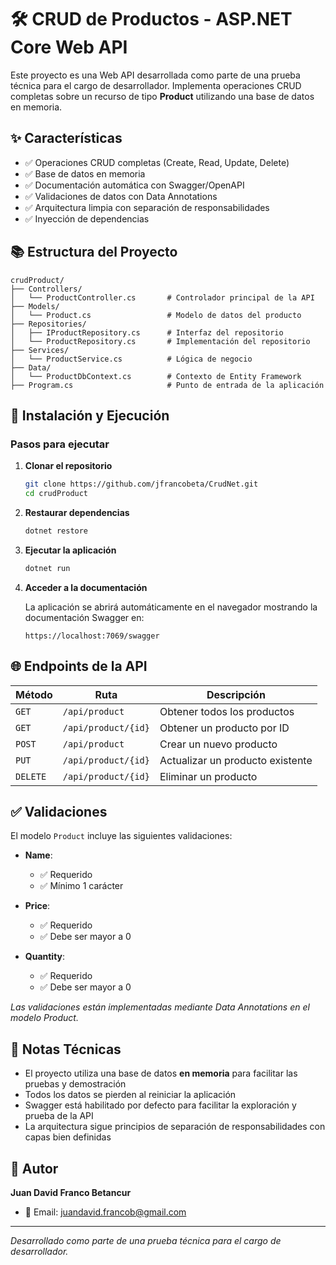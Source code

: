 # 🛠️ CRUD de Productos - ASP.NET Core Web API

Este proyecto es una Web API desarrollada como parte de una prueba técnica para el cargo de desarrollador. Implementa operaciones CRUD completas sobre un recurso de tipo **Product** utilizando una base de datos en memoria.


## ✨ Características

- ✅ Operaciones CRUD completas (Create, Read, Update, Delete)
- ✅ Base de datos en memoria 
- ✅ Documentación automática con Swagger/OpenAPI
- ✅ Validaciones de datos con Data Annotations
- ✅ Arquitectura limpia con separación de responsabilidades
- ✅ Inyección de dependencias

## 📚 Estructura del Proyecto

```
crudProduct/
├── Controllers/
│   └── ProductController.cs       # Controlador principal de la API
├── Models/
│   └── Product.cs                 # Modelo de datos del producto
├── Repositories/
│   ├── IProductRepository.cs      # Interfaz del repositorio
│   └── ProductRepository.cs       # Implementación del repositorio
├── Services/
│   └── ProductService.cs          # Lógica de negocio
├── Data/
│   └── ProductDbContext.cs        # Contexto de Entity Framework 
├── Program.cs                     # Punto de entrada de la aplicación
```

## 🚀 Instalación y Ejecución

### Pasos para ejecutar

1. **Clonar el repositorio**
   ```bash
   git clone https://github.com/jfrancobeta/CrudNet.git
   cd crudProduct
   ```

2. **Restaurar dependencias**
   ```bash
   dotnet restore
   ```

3. **Ejecutar la aplicación**
   ```bash
   dotnet run
   ```

4. **Acceder a la documentación**
   
   La aplicación se abrirá automáticamente en el navegador mostrando la documentación Swagger en:
   ```
   https://localhost:7069/swagger
   ```

## 🌐 Endpoints de la API

| Método | Ruta | Descripción |
|--------|------|-------------|
| `GET` | `/api/product` | Obtener todos los productos |
| `GET` | `/api/product/{id}` | Obtener un producto por ID | 
| `POST` | `/api/product` | Crear un nuevo producto | 
| `PUT` | `/api/product/{id}` | Actualizar un producto existente | 
| `DELETE` | `/api/product/{id}` | Eliminar un producto | 

## ✅ Validaciones

El modelo `Product` incluye las siguientes validaciones:

- **Name**: 
  - ✅ Requerido
  - ✅ Mínimo 1 carácter
  
- **Price**: 
  - ✅ Requerido
  - ✅ Debe ser mayor a 0
  
- **Quantity**: 
  - ✅ Requerido
  - ✅ Debe ser mayor a 0

*Las validaciones están implementadas mediante Data Annotations en el modelo Product.*


## 🧠 Notas Técnicas

- El proyecto utiliza una base de datos **en memoria** para facilitar las pruebas y demostración
- Todos los datos se pierden al reiniciar la aplicación
- Swagger está habilitado por defecto para facilitar la exploración y prueba de la API
- La arquitectura sigue principios de separación de responsabilidades con capas bien definidas


## 📌 Autor

**Juan David Franco Betancur**
- 📧 Email: juandavid.francob@gmail.com


---

*Desarrollado como parte de una prueba técnica para el cargo de desarrollador.*
